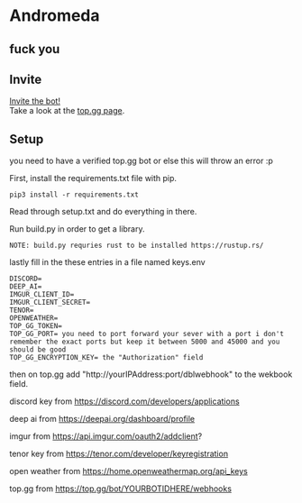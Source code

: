 # Andromeda

## fuck you

## Invite

<a href="https://discord.com/oauth2/authorize?client_id=765222621779853312&permissions=1541842332758&scope=bot%20applications.commands">
  Invite the bot!
</a>
<br/>
Take a look at the <a href="https://top.gg/bot/765222621779853312">top.gg page</a>.

## Setup
you need to have a verified top.gg bot or else this will throw an error :p

First, install the requirements.txt file with pip.

`pip3 install -r requirements.txt`

Read through setup.txt and do everything in there.

Run build.py in order to get a library.

`NOTE: build.py requries rust to be installed https://rustup.rs/`

lastly fill in the these entries in a file named keys.env

```
DISCORD=
DEEP_AI=
IMGUR_CLIENT_ID=
IMGUR_CLIENT_SECRET=
TENOR=
OPENWEATHER=
TOP_GG_TOKEN=
TOP_GG_PORT= you need to port forward your sever with a port i don't remember the exact ports but keep it between 5000 and 45000 and you should be good
TOP_GG_ENCRYPTION_KEY= the "Authorization" field
```


then on top.gg add "http://yourIPAddress:port/dblwebhook" to the wekbook field.

discord key from https://discord.com/developers/applications

deep ai from https://deepai.org/dashboard/profile

imgur from https://api.imgur.com/oauth2/addclient?

tenor key from https://tenor.com/developer/keyregistration

open weather from https://home.openweathermap.org/api_keys

top.gg from https://top.gg/bot/YOURBOTIDHERE/webhooks
